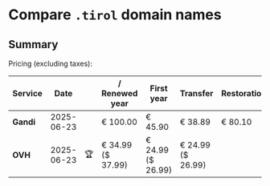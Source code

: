 # Compare `.tirol` domain names

## Summary

Pricing (excluding taxes):

| Service | Date |  | / Renewed year | First year | Transfer | Restoration |
|--|--|--|--|--|--|--|
| **Gandi** | 2025-06-23 |  | € 100.00 | € 45.90 | € 38.89 | € 80.10 |
| **OVH** | 2025-06-23 | 🏆 | € 34.99<br>($ 37.99) | € 24.99<br>($ 26.99) | € 24.99<br>($ 26.99) |  |
